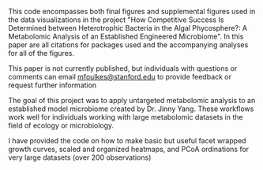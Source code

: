 This code encompasses both final figures and supplemental figures used in the data visualizations in the project "How Competitive Success Is Determined between Heterotrophic Bacteria in the Algal Phycosphere?: A Metabolomic Analysis of an Established Engineered Microbiome". In this paper are all citations for packages used and the accompanying analyses for all of the figures. 

This paper is not currently published, but individuals with questions or comments can email mfoulkes@stanford.edu to provide feedback or request further information

The goal of this project was to apply untargeted metabolomic analysis to an established model microbiome created by Dr. Jinny Yang. These workflows work well for individuals working with large metabolomic datasets in the field of ecology or microbiology. 


I have provided the code on how to make basic but useful facet wrapped growth curves, scaled and organized heatmaps, and PCoA ordinations for very large datasets (over 200 observations)
